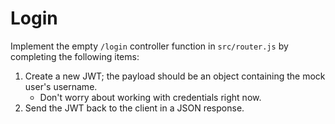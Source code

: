 # Login

Implement the empty `/login` controller function in `src/router.js` by completing the following items:

1. Create a new JWT; the payload should be an object containing the mock user's username.
    - Don't worry about working with credentials right now.
2. Send the JWT back to the client in a JSON response.